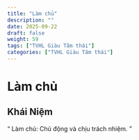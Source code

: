 ```yaml
---
title: "Làm chủ"
description: ""
date: 2025-09-22
draft: false
weight: 59
tags: ["TVHL Giàu Tâm thái"]
categories: ["TVHL Giàu Tâm thái"]
---
```


# Làm chủ

<!-- **Mã:** 
**Nhóm:**  -->

## Khái Niệm

“ 
Làm chủ: Chủ động và chịu trách nhiệm.
”